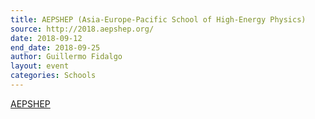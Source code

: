 ```yaml
---
title: AEPSHEP (Asia-Europe-Pacific School of High-Energy Physics)
source: http://2018.aepshep.org/
date: 2018-09-12
end_date: 2018-09-25
author: Guillermo Fidalgo
layout: event
categories: Schools
---
```

[AEPSHEP](http://2018.aepshep.org/)
